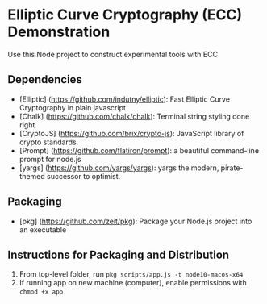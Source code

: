 # Elliptic Curve Cryptography (ECC) Demonstration

Use this Node project to construct experimental tools with ECC

## Dependencies

- [Elliptic] (https://github.com/indutny/elliptic): Fast Elliptic Curve Cryptography in plain javascript
- [Chalk] (https://github.com/chalk/chalk): Terminal string styling done right
- [CryptoJS] (https://github.com/brix/crypto-js): JavaScript library of crypto standards.
- [Prompt] (https://github.com/flatiron/prompt): a beautiful command-line prompt for node.js
- [yargs] (https://github.com/yargs/yargs): yargs the modern, pirate-themed successor to optimist.

## Packaging

- [pkg] (https://github.com/zeit/pkg): Package your Node.js project into an executable

## Instructions for Packaging and Distribution

1. From top-level folder, run `pkg scripts/app.js -t node10-macos-x64`
2. If running app on new machine (computer), enable permissions with `chmod +x app`

